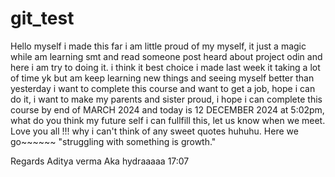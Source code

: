 # git_test
Hello myself i made this far i am little proud of my myself, it just a magic while am learning smt and read someone post heard about project odin and here i am try to doing it. i think it best choice i made last week it taking a lot of time yk but am keep learning new things and seeing myself better than yesterday i want to complete this course and want to get a job, hope i can do it, i want to make my parents and sister proud, i hope i can complete this course by end of MARCH 2024 and today is 12 DECEMBER 2024 at 5:02pm, what do you think my future self i can fullfill this, let us know when we meet.
Love you all !!!
why i can't think of any sweet quotes huhuhu.
Here we go~~~~~~
"struggling with something is growth."




Regards
Aditya verma Aka hydraaaaa
17:07
